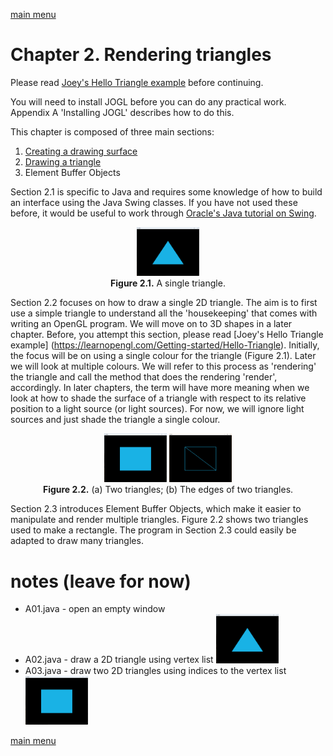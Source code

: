 [main menu](../README.md)

# Chapter 2. Rendering triangles

Please read [Joey's Hello Triangle example](https://learnopengl.com/Getting-started/Hello-Triangle) before continuing.

You will need to install JOGL before you can do any practical work. Appendix A 'Installing JOGL' describes how to do this.

This chapter is composed of three main sections:

1. [Creating a drawing surface](ch2_1.md)
2. [Drawing a triangle](ch2_2.md)
3. Element Buffer Objects

Section 2.1 is specific to Java and requires some knowledge of how to build an interface using the Java Swing classes. If you have not used these before, it would be useful to work through [Oracle's Java tutorial on Swing](https://docs.oracle.com/javase/tutorial/uiswing/index.html).

<p align="center">
  <img src="/ch2/img/A02_output.png" alt="output from A02" width="100"><br>
  <strong>Figure 2.1.</strong> A single triangle.
</p>

<p></p>

[This is a comment that will be hidden.]: # 

Section 2.2 focuses on how to draw a single 2D triangle. The aim is to first use a simple triangle to understand all the 'housekeeping' that comes with writing an OpenGL program. We will move on to 3D shapes in a later chapter. Before, you attempt this section, please read [Joey's Hello Triangle example] (https://learnopengl.com/Getting-started/Hello-Triangle). Initially, the focus will be on using a single colour for the triangle (Figure 2.1). Later we will look at multiple colours. We will refer to this process as 'rendering' the triangle and call the method that does the rendering 'render', accordingly. In later chapters, the term will have more meaning when we look at how to shade the surface of a triangle with respect to its relative position to a light source (or light sources). For now, we will ignore light sources and just shade the triangle a single colour.

<p align="center">
  <img src="/ch2/img/A03_output.png" alt="output from A03" width="100">&nbsp;<img src="/ch2/img/A03_wireframe.jpg" alt="output from A03" width="100"><br>
  <strong>Figure 2.2.</strong> (a) Two triangles; (b) The edges of two triangles.
</p>

<p></p>

Section 2.3 introduces Element Buffer Objects, which make it easier to manipulate and render multiple triangles. Figure 2.2 shows two triangles used to make a rectangle. The program in Section 2.3 could easily be adapted to draw many triangles.

# notes (leave for now)

- A01.java - open an empty window
- A02.java - draw a 2D triangle using vertex list <img src="/ch2/img/A02_output.png" alt="output from A02" width="100">
- A03.java - draw two 2D triangles using indices to the vertex list <img src="/ch2/img/A03_output.png" alt="output from A03" width="100">

[main menu](../README.md)
